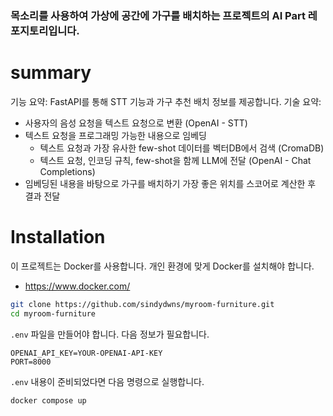 ### 목소리를 사용하여 가상에 공간에 가구를 배치하는 프로젝트의 AI Part 레포지토리입니다.

# summary
기능 요약: FastAPI를 통해 STT 기능과 가구 추천 배치 정보를 제공합니다.
기술 요약:
- 사용자의 음성 요청을 텍스트 요청으로 변환 (OpenAI - STT)
- 텍스트 요청을 프로그래밍 가능한 내용으로 임베딩
  - 텍스트 요청과 가장 유사한 few-shot 데이터를 벡터DB에서 검색 (CromaDB)
  - 텍스트 요청, 인코딩 규칙, few-shot을 함께 LLM에 전달 (OpenAI - Chat Completions)
- 임베딩된 내용을 바탕으로 가구를 배치하기 가장 좋은 위치를 스코어로 계산한 후 결과 전달

# Installation
이 프로젝트는 Docker를 사용합니다. 개인 환경에 맞게 Docker를 설치해야 합니다.
- https://www.docker.com/

```bash
git clone https://github.com/sindydwns/myroom-furniture.git
cd myroom-furniture
```

`.env` 파일을 만들어야 합니다. 다음 정보가 필요합니다.
```env
OPENAI_API_KEY=YOUR-OPENAI-API-KEY
PORT=8000
```

`.env` 내용이 준비되었다면 다음 명령으로 실행합니다.
```bash
docker compose up
```

